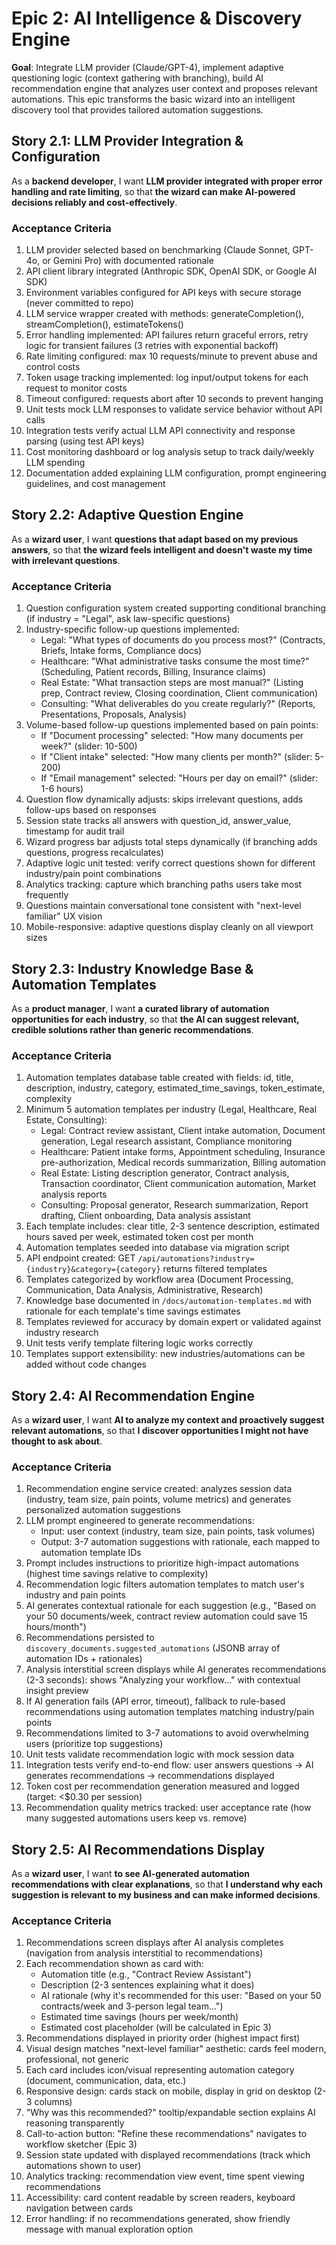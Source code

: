# Epic 2: AI Intelligence & Discovery Engine

**Goal**: Integrate LLM provider (Claude/GPT-4), implement adaptive questioning logic (context gathering with branching), build AI recommendation engine that analyzes user context and proposes relevant automations. This epic transforms the basic wizard into an intelligent discovery tool that provides tailored automation suggestions.

## Story 2.1: LLM Provider Integration & Configuration

As a **backend developer**,
I want **LLM provider integrated with proper error handling and rate limiting**,
so that **the wizard can make AI-powered decisions reliably and cost-effectively**.

### Acceptance Criteria

1. LLM provider selected based on benchmarking (Claude Sonnet, GPT-4o, or Gemini Pro) with documented rationale
2. API client library integrated (Anthropic SDK, OpenAI SDK, or Google AI SDK)
3. Environment variables configured for API keys with secure storage (never committed to repo)
4. LLM service wrapper created with methods: generateCompletion(), streamCompletion(), estimateTokens()
5. Error handling implemented: API failures return graceful errors, retry logic for transient failures (3 retries with exponential backoff)
6. Rate limiting configured: max 10 requests/minute to prevent abuse and control costs
7. Token usage tracking implemented: log input/output tokens for each request to monitor costs
8. Timeout configured: requests abort after 10 seconds to prevent hanging
9. Unit tests mock LLM responses to validate service behavior without API calls
10. Integration tests verify actual LLM API connectivity and response parsing (using test API keys)
11. Cost monitoring dashboard or log analysis setup to track daily/weekly LLM spending
12. Documentation added explaining LLM configuration, prompt engineering guidelines, and cost management

## Story 2.2: Adaptive Question Engine

As a **wizard user**,
I want **questions that adapt based on my previous answers**,
so that **the wizard feels intelligent and doesn't waste my time with irrelevant questions**.

### Acceptance Criteria

1. Question configuration system created supporting conditional branching (if industry = "Legal", ask law-specific questions)
2. Industry-specific follow-up questions implemented:
   - Legal: "What types of documents do you process most?" (Contracts, Briefs, Intake forms, Compliance docs)
   - Healthcare: "What administrative tasks consume the most time?" (Scheduling, Patient records, Billing, Insurance claims)
   - Real Estate: "What transaction steps are most manual?" (Listing prep, Contract review, Closing coordination, Client communication)
   - Consulting: "What deliverables do you create regularly?" (Reports, Presentations, Proposals, Analysis)
3. Volume-based follow-up questions implemented based on pain points:
   - If "Document processing" selected: "How many documents per week?" (slider: 10-500)
   - If "Client intake" selected: "How many clients per month?" (slider: 5-200)
   - If "Email management" selected: "Hours per day on email?" (slider: 1-6 hours)
4. Question flow dynamically adjusts: skips irrelevant questions, adds follow-ups based on responses
5. Session state tracks all answers with question_id, answer_value, timestamp for audit trail
6. Wizard progress bar adjusts total steps dynamically (if branching adds questions, progress recalculates)
7. Adaptive logic unit tested: verify correct questions shown for different industry/pain point combinations
8. Analytics tracking: capture which branching paths users take most frequently
9. Questions maintain conversational tone consistent with "next-level familiar" UX vision
10. Mobile-responsive: adaptive questions display cleanly on all viewport sizes

## Story 2.3: Industry Knowledge Base & Automation Templates

As a **product manager**,
I want **a curated library of automation opportunities for each industry**,
so that **the AI can suggest relevant, credible solutions rather than generic recommendations**.

### Acceptance Criteria

1. Automation templates database table created with fields: id, title, description, industry, category, estimated_time_savings, token_estimate, complexity
2. Minimum 5 automation templates per industry (Legal, Healthcare, Real Estate, Consulting):
   - Legal: Contract review assistant, Client intake automation, Document generation, Legal research assistant, Compliance monitoring
   - Healthcare: Patient intake forms, Appointment scheduling, Insurance pre-authorization, Medical records summarization, Billing automation
   - Real Estate: Listing description generator, Contract analysis, Transaction coordinator, Client communication automation, Market analysis reports
   - Consulting: Proposal generator, Research summarization, Report drafting, Client onboarding, Data analysis assistant
3. Each template includes: clear title, 2-3 sentence description, estimated hours saved per week, estimated token cost per month
4. Automation templates seeded into database via migration script
5. API endpoint created: GET `/api/automations?industry={industry}&category={category}` returns filtered templates
6. Templates categorized by workflow area (Document Processing, Communication, Data Analysis, Administrative, Research)
7. Knowledge base documented in `/docs/automation-templates.md` with rationale for each template's time savings estimates
8. Templates reviewed for accuracy by domain expert or validated against industry research
9. Unit tests verify template filtering logic works correctly
10. Templates support extensibility: new industries/automations can be added without code changes

## Story 2.4: AI Recommendation Engine

As a **wizard user**,
I want **AI to analyze my context and proactively suggest relevant automations**,
so that **I discover opportunities I might not have thought to ask about**.

### Acceptance Criteria

1. Recommendation engine service created: analyzes session data (industry, team size, pain points, volume metrics) and generates personalized automation suggestions
2. LLM prompt engineered to generate recommendations:
   - Input: user context (industry, team size, pain points, task volumes)
   - Output: 3-7 automation suggestions with rationale, each mapped to automation template IDs
3. Prompt includes instructions to prioritize high-impact automations (highest time savings relative to complexity)
4. Recommendation logic filters automation templates to match user's industry and pain points
5. AI generates contextual rationale for each suggestion (e.g., "Based on your 50 documents/week, contract review automation could save 15 hours/month")
6. Recommendations persisted to `discovery_documents.suggested_automations` (JSONB array of automation IDs + rationales)
7. Analysis interstitial screen displays while AI generates recommendations (2-3 seconds): shows "Analyzing your workflow..." with contextual insight preview
8. If AI generation fails (API error, timeout), fallback to rule-based recommendations using automation templates matching industry/pain points
9. Recommendations limited to 3-7 automations to avoid overwhelming users (prioritize top suggestions)
10. Unit tests validate recommendation logic with mock session data
11. Integration tests verify end-to-end flow: user answers questions → AI generates recommendations → recommendations displayed
12. Token cost per recommendation generation measured and logged (target: <$0.30 per session)
13. Recommendation quality metrics tracked: user acceptance rate (how many suggested automations users keep vs. remove)

## Story 2.5: AI Recommendations Display

As a **wizard user**,
I want **to see AI-generated automation recommendations with clear explanations**,
so that **I understand why each suggestion is relevant to my business and can make informed decisions**.

### Acceptance Criteria

1. Recommendations screen displays after AI analysis completes (navigation from analysis interstitial to recommendations)
2. Each recommendation shown as card with:
   - Automation title (e.g., "Contract Review Assistant")
   - Description (2-3 sentences explaining what it does)
   - AI rationale (why it's recommended for this user: "Based on your 50 contracts/week and 3-person legal team...")
   - Estimated time savings (hours per week/month)
   - Estimated cost placeholder (will be calculated in Epic 3)
3. Recommendations displayed in priority order (highest impact first)
4. Visual design matches "next-level familiar" aesthetic: cards feel modern, professional, not generic
5. Each card includes icon/visual representing automation category (document, communication, data, etc.)
6. Responsive design: cards stack on mobile, display in grid on desktop (2-3 columns)
7. "Why was this recommended?" tooltip/expandable section explains AI reasoning transparently
8. Call-to-action button: "Refine these recommendations" navigates to workflow sketcher (Epic 3)
9. Session state updated with displayed recommendations (track which automations shown to user)
10. Analytics tracking: recommendation view event, time spent viewing recommendations
11. Accessibility: card content readable by screen readers, keyboard navigation between cards
12. Error handling: if no recommendations generated, show friendly message with manual exploration option

